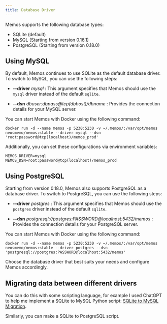 ```yaml
---
title: Database Driver
---
```


Memos supports the following database types:

- SQLite (default)
- MySQL (Starting from version 0.16.1)
- PostgreSQL (Starting from version 0.18.0)

## Using MySQL

By default, Memos continues to use SQLite as the default database driver. To switch to MySQL, you can use the following steps:

- **--driver** _mysql_ : This argument specifies that Memos should use the `mysql` driver instead of the default `sqlite`.

- **--dsn** _dbuser:dbpass@tcp(dbhost)/dbname_ : Provides the connection details for your MySQL server.

You can start Memos with Docker using the following command:

```shell
docker run -d --name memos -p 5230:5230 -v ~/.memos/:/var/opt/memos neosmemo/memos:stable --driver mysql --dsn 'root:password@tcp(localhost)/memos_prod'
```

Additionally, you can set these configurations via environment variables:

```shell
MEMOS_DRIVER=mysql
MEMOS_DSN=root:password@tcp(localhost)/memos_prod
```

## Using PostgreSQL

Starting from version 0.18.0, Memos also supports PostgreSQL as a database driver. To switch to PostgreSQL, you can use the following steps:

- **--driver** _postgres_ : This argument specifies that Memos should use the `postgres` driver instead of the default `sqlite`.

- **--dsn** _postgresql://postgres:PASSWORD@localhost:5432/memos_ : Provides the connection details for your PostgreSQL server.

You can start Memos with Docker using the following command:

```shell
docker run -d --name memos -p 5230:5230 -v ~/.memos/:/var/opt/memos neosmemo/memos:stable --driver postgres --dsn 'postgresql://postgres:PASSWORD@localhost:5432/memos'
```

Choose the database driver that best suits your needs and configure Memos accordingly.

## Migrating data between different drivers

You can do this with some scripting language, for example I used ChatGPT to help me implement a SQLite to MySQL Python script: [SQLite to MySQL Migration](https://chat.openai.com/share/5a9b9e03-3666-4eb2-b9d9-31688729fcd3).

Similarly, you can make a SQLite to PostgreSQL script.
